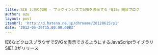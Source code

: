 ```yaml
---
title: SIE 1.0の公開 - プラグインレスでSVGを表示する「SIE」開発ブログ
author: azu
layout: post
itemUrl: 'http://d.hatena.ne.jp/dhrname/20120615/p1'
date: '2012-06-30T15:00:00.000Z'
---
```

IE6などクロスブラウザでSVGを表示できるようにするJavaScriptライブラリ SIE1.0がリリース
